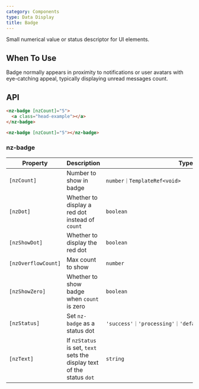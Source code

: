 ```yaml
---
category: Components
type: Data Display
title: Badge
---
```


Small numerical value or status descriptor for UI elements.

## When To Use

Badge normally appears in proximity to notifications or user avatars with eye-catching appeal, typically displaying unread messages count.

## API

```html
<nz-badge [nzCount]="5">
  <a class="head-example"></a>
</nz-badge>
```

```html
<nz-badge [nzCount]="5"></nz-badge>
```

### nz-badge

| Property | Description | Type | Default |
| -------- | ----------- | ---- | ------- |
| `[nzCount]` | Number to show in badge | `number｜TemplateRef<void>` | - |
| `[nzDot]` | Whether to display a red dot instead of `count` | `boolean` | `false` |
| `[nzShowDot]` | Whether to display the red dot | `boolean` | `true` |
| `[nzOverflowCount]` | Max count to show | `number` | `99` |
| `[nzShowZero]` | Whether to show badge when `count` is zero | `boolean` | `false` |
| `[nzStatus]` | Set `nz-badge` as a status dot | `'success'｜'processing'｜'default'｜'error'｜'warning'` | - |
| `[nzText]` | If `nzStatus` is set, `text` sets the display text of the status `dot` | `string` | - |
